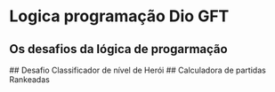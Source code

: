 ﻿<h1> Logica programação Dio GFT</h1>
<h2> Os desafios da lógica de progarmação</h2>
## Desafio Classificador de nível de Herói
## Calculadora de partidas Rankeadas

